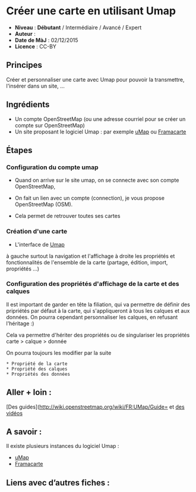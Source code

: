 # Créer une carte en utilisant Umap

- **Niveau** : **Débutant** / Intermédiaire / Avancé / Expert
- **Auteur** : 
- **Date de MàJ** : 02/12/2015
- **Licence** : CC-BY

## Principes
Créer et personnaliser une carte avec Umap pour pouvoir la transmettre, l'insérer dans un site, ...

## Ingrédients
- Un compte OpenStreetMap (ou une adresse courriel pour se créer un compte sur OpenStreetMap)
-  Un site proposant le logiciel Umap : par exemple [uMap](http://umap.openstreetmap.fr/fr/) ou  [Framacarte](https://framacarte.org/)

## Étapes
### Configuration du compte umap
- Quand on arrive sur le site umap, on se connecte avec son compte OpenStreetMap,

- On fait un lien avec un compte (connection), je vous propose OpenStreetMap (OSM).
- Cela permet de retrouver toutes ses cartes
### Création d'une carte
* L'interface de [Umap](http://umap.openstreetmap.fr)

à gauche surtout la navigation et l'affichage
à droite les propriétés et fonctionnalités de l'ensemble de la carte (partage, édition, import, propriétés ...)


### Configuration des propriétés d'affichage de la carte et des calques
Il est important de garder en tête la filiation, qui va permettre de définir des pripriétés par défaut à la carte, qui s'appliqueront à tous les calques et aux données. On pourra cependant personnaliser les calques, en refusant l'héritage :)

Cela va permettre d'hériter des propriétés ou de singulariser les propriétés carte > calque > donnée

On pourra toujours les modifier par la suite

	* Propriété de la carte
	* Propriété des calques
	* Propriétés des données

## Aller + loin : 
[Des guides](http://wiki.openstreetmap.org/wiki/FR:UMap/Guide= et [des vidéos](http://wiki.openstreetmap.org/wiki/UMap#Screencasts)
## A savoir : 
Il existe plusieurs instances du logiciel Umap :
* [uMap](http://umap.openstreetmap.fr/fr/)
* [Framacarte](https://framacarte.org)
## Liens avec d’autres fiches : 


